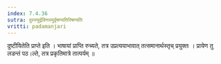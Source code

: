 ```yaml
---
index: 7.4.36
sutra: दुरस्युर्द्रविणस्युर्वृषण्यतिरिषण्यति
vritti: padamanjari
---
```


 दुष्टीयितेति प्राप्ते इति । भाषायां प्राप्ति रुच्यते, तत्र उप्रत्ययाभावात् तत्समानार्थस्तृच् प्रयुक्तः । प्रायेण तु लडन्तं पठ।ल्ते, तत्र प्रकृतिमात्रे तात्पर्यम् ॥